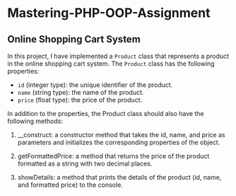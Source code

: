 # Mastering-PHP-OOP-Assignment


## Online Shopping Cart System

In this project, I have implemented a `Product` class that represents a product in the online shopping cart system. The `Product` class has the following properties:

- `id` (integer type): the unique identifier of the product.
- `name` (string type): the name of the product.
- `price` (float type): the price of the product.

In addition to the properties, the Product class should also have the following methods:
1. __construct: a constructor method that takes the id, name, and price as parameters and initializes the corresponding properties of the object.

2. getFormattedPrice: a method that returns the price of the product formatted as a string with two decimal places.

3. showDetails: a method that prints the details of the product (id, name, and formatted price) to the console.